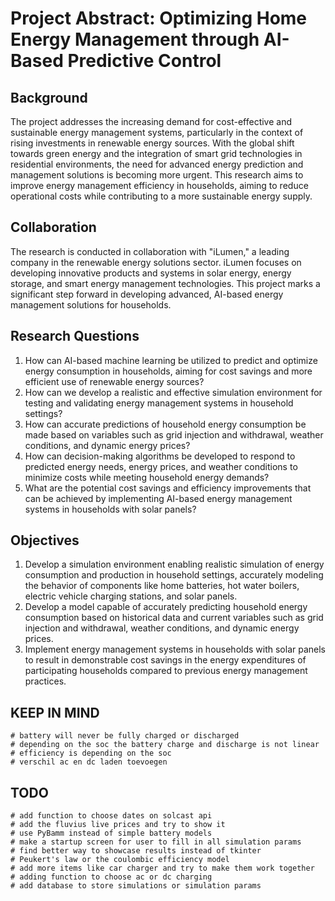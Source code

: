 
# Project Abstract: Optimizing Home Energy Management through AI-Based Predictive Control

## Background
The project addresses the increasing demand for cost-effective and sustainable energy management systems, particularly in the context of rising investments in renewable energy sources. With the global shift towards green energy and the integration of smart grid technologies in residential environments, the need for advanced energy prediction and management solutions is becoming more urgent. This research aims to improve energy management efficiency in households, aiming to reduce operational costs while contributing to a more sustainable energy supply.

## Collaboration
The research is conducted in collaboration with "iLumen," a leading company in the renewable energy solutions sector. iLumen focuses on developing innovative products and systems in solar energy, energy storage, and smart energy management technologies. This project marks a significant step forward in developing advanced, AI-based energy management solutions for households.

## Research Questions
1. How can AI-based machine learning be utilized to predict and optimize energy consumption in households, aiming for cost savings and more efficient use of renewable energy sources?
2. How can we develop a realistic and effective simulation environment for testing and validating energy management systems in household settings?
3. How can accurate predictions of household energy consumption be made based on variables such as grid injection and withdrawal, weather conditions, and dynamic energy prices?
4. How can decision-making algorithms be developed to respond to predicted energy needs, energy prices, and weather conditions to minimize costs while meeting household energy demands?
5. What are the potential cost savings and efficiency improvements that can be achieved by implementing AI-based energy management systems in households with solar panels?

## Objectives
1. Develop a simulation environment enabling realistic simulation of energy consumption and production in household settings, accurately modeling the behavior of components like home batteries, hot water boilers, electric vehicle charging stations, and solar panels.
2. Develop a model capable of accurately predicting household energy consumption based on historical data and current variables such as grid injection and withdrawal, weather conditions, and dynamic energy prices.
3. Implement energy management systems in households with solar panels to result in demonstrable cost savings in the energy expenditures of participating households compared to previous energy management practices.







## KEEP IN MIND
    # battery will never be fully charged or discharged
    # depending on the soc the battery charge and discharge is not linear
    # efficiency is depending on the soc
    # verschil ac en dc laden toevoegen

## TODO
    # add function to choose dates on solcast api
    # add the fluvius live prices and try to show it
    # use PyBamm instead of simple battery models
    # make a startup screen for user to fill in all simulation params
    # find better way to showcase results instead of tkinter
    # Peukert's law or the coulombic efficiency model
    # add more items like car charger and try to make them work together
    # adding function to choose ac or dc charging
    # add database to store simulations or simulation params
